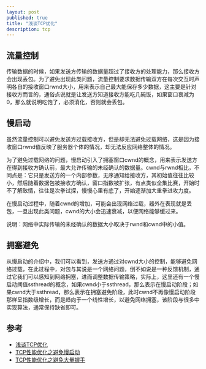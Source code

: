 ```yaml
---
layout: post
published: true
title: "浅谈TCP优化"
description: tcp
---
```

## 流量控制

传输数据的时候，如果发送方传输的数据量超过了接收方的处理能力，那么接收方会出现丢包。为了避免出现此类问题，流量控制要求数据传输双方在每次交互时声明各自的接收窗口rwnd大小，用来表示自己最大能保存多少数据，这主要是针对接收方而言的，通俗点说就是让发送方知道接收方能吃几碗饭，如果窗口衰减为0，那么就说明吃饱了，必须消化，否则就会丢包。

## 慢启动

虽然流量控制可以避免发送方过载接收方，但是却无法避免过载网络，这是因为接收窗口rwnd值反映了服务器个体的情况，却无法反应网络整体的情况。

为了避免过载网络的问题，慢启动引入了拥塞窗口cwnd的概念，用来表示发送方在得到接收方确认前，最大允许传输的未经确认的数据量。cwnd与rwnd相比，不同点是：它只是发送方的一个内部参数，无序通知给接收方，其初始值往往比较小，然后随着数据包被接收方确认，窗口指数被扩张，有点类似全集比赛，开始时不了解敌情，往往是次拳试探，慢慢心里有底了，开始逐渐加大重拳进攻力度。

在慢启动过程中，随着cwnd的增加，可能会出现网络过载，器外在表现就是丢包，一旦出现此类问题，cwnd的大小会迅速衰减，以便网络能够缓过来。

说明：网络中实际传输的未经确认的数据大小取决于rwnd和cwnd中的小值。

## 拥塞避免

从慢启动的介绍中，我们可以看到，发送方通过对cwnd大小的控制，能够避免网络过载，在此过程中，对包与其说是一个网络问题，倒不如说是一种反馈机制，通过它我们可以感知到网络拥塞，进而调整数据传输策略，实际上，这里还有一个慢启动阈值ssthread的概念，如果cwnd小于ssthread，那么表示在慢启动阶段；如果cwnd大于ssthread，那么表示在拥塞避免阶段，此时cwnd不再像慢启动阶段那样呈指数级增长，而是趋向于一个线性增长，以避免网络拥塞，该阶段与很多中实现算法，通常保持缺省即可。

## 参考
- [浅谈TCP优化](https://huoding.com/2013/11/21/299)
- [TCP性能优化之避免慢启动](http://enyuxuexi.blog.chinaunix.net/uid-29075379-id-3905104.html)
- [TCP性能优化之避免大量握手](http://enyuxuexi.blog.chinaunix.net/uid-29075379-id-3905141.html)
